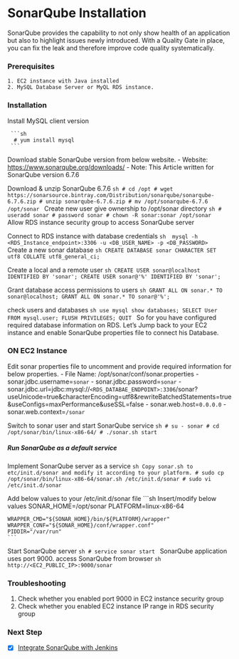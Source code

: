 # SonarQube Installation

SonarQube provides the capability to not only show health of an application but also to highlight issues newly introduced. With a Quality Gate in place, you can fix the leak and therefore improve code quality systematically.


### Prerequisites
	1. EC2 instance with Java installed
	2. MySQL Database Server or MyQL RDS instance.

### Installation

Install MySQL client version 

	 ```sh
	  # yum install mysql
	 ```
Download stable SonarQube version from below website. 
	- Website: https://www.sonarqube.org/downloads/
	- Note: This Article written for SonarQube version 6.7.6

Download & unzip SonarQube 6.7.6
	```sh
	# cd /opt
	# wget https://sonarsource.bintray.com/Distribution/sonarqube/sonarqube-6.7.6.zip
	# unzip sonarqube-6.7.6.zip
	# mv /opt/sonarqube-6.7.6 /opt/sonar
	```	
Create new user give ownership to /opt/sonar directory 
	```sh
	 # useradd sonar
	 # password sonar
	 # chown -R sonar:sonar /opt/sonar
	```
Allow RDS instance security group to access SonarQube server 

Connect to RDS instance with database credentials
	```sh 
	mysql -h <RDS_Instance_endpoint>:3306 -u <DB_USER_NAME> -p <DB_PASSWORD> 
	```
Create a new sonar database
	```sh
	CREATE DATABASE sonar CHARACTER SET utf8 COLLATE utf8_general_ci;
	```

Create a local and a remote user
	```sh
	CREATE USER sonar@localhost IDENTIFIED BY 'sonar';
	CREATE USER sonar@'%' IDENTIFIED BY 'sonar';
	```

Grant database access permissions to users 
	```sh
	GRANT ALL ON sonar.* TO sonar@localhost;
	GRANT ALL ON sonar.* TO sonar@'%';
	```

check users and databases 
	```sh
	use mysql
	show databases;
	SELECT User FROM mysql.user;
	FLUSH PRIVILEGES;
	QUIT
	```
So for you have configured required database information on RDS. Let’s Jump back to your EC2 instance and enable SonarQube properties file to connect his Database.

### ON EC2 Instance
Edit sonar properties file to uncomment and provide required information for below properties. 
	- File Name: /opt/sonar/conf/sonar.properties
	  - sonar.jdbc.username=`sonar`
	  - sonar.jdbc.password=`sonar`
	  - sonar.jdbc.url=jdbc:mysql://`<RDS_DATABAE_ENDPOINT>:3306`/sonar?useUnicode=true&characterEncoding=utf8&rewriteBatchedStatements=true&useConfigs=maxPerformance&useSSL=false
	  - sonar.web.host=`0.0.0.0`
	  - sonar.web.context=`/sonar`

Switch to sonar user and start SonarQube service 
	```sh
	# su - sonar
	# cd /opt/sonar/bin/linux-x86-64/
	# ./sonar.sh start
	```

##### Run SonarQube as a default service 

Implement SonarQube server as a service
	```sh
	Copy sonar.sh to etc/init.d/sonar and modify it according to your platform.
	# sudo cp /opt/sonar/bin/linux-x86-64/sonar.sh /etc/init.d/sonar
	# sudo vi /etc/init.d/sonar
	```

Add below values to your /etc/init.d/sonar file
	```sh
	Insert/modify below values
	SONAR_HOME=/opt/sonar
	PLATFORM=linux-x86-64

	WRAPPER_CMD="${SONAR_HOME}/bin/${PLATFORM}/wrapper"
	WRAPPER_CONF="${SONAR_HOME}/conf/wrapper.conf"
	PIDDIR="/var/run"
	```

Start SonarQube server
	```sh
	# service sonar start
	```
SonarQube application uses port 9000. access SonarQube from browser
	```sh
	  http://<EC2_PUBLIC_IP>:9000/sonar
	```
###  Troubleshooting 

1. Check whether you enabled port 9000 in EC2 instance security group
2. Check whether you enabled EC2 instance IP range in RDS security group

### Next Step
- [x] [Integrate SonarQube with Jenkins](https://www.youtube.com/watch?v=k-3krTRuAFA)
